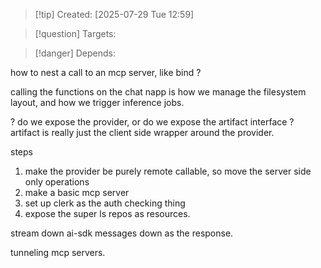 
>[!tip] Created: [2025-07-29 Tue 12:59]

>[!question] Targets: 

>[!danger] Depends: 

how to nest a call to an mcp server, like bind ?

calling the functions on the chat napp is how we manage the filesystem layout, and how we trigger inference jobs.

? do we expose the provider, or do we expose the artifact interface ?
artifact is really just the client side wrapper around the provider.

steps
1. make the provider be purely remote callable, so move the server side only operations
2. make a basic mcp server
3. set up clerk as the auth checking thing
4. expose the super ls repos as resources.

stream down ai-sdk messages down as the response.

tunneling mcp servers.